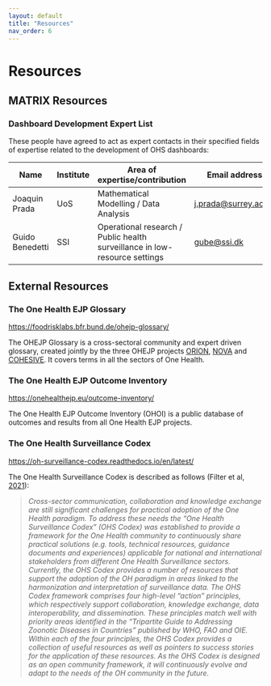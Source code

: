 ```yaml
---
layout: default
title: "Resources"
nav_order: 6
---
```


# Resources

## MATRIX Resources
### Dashboard Development Expert List
These people have agreed to act as expert contacts in their specified fields of expertise related to the development of OHS dashboards:

| Name            | Institute | Area of expertise/contribution                                             | Email address                                       |
| --------------- | --------- | -------------------------------------------------------------------------- | --------------------------------------------------- |
| Joaquin Prada   | UoS       | Mathematical Modelling / Data Analysis                                     | [j.prada@surrey.ac.uk](mailto:j.prada@surrey.ac.uk) |
| Guido Benedetti | SSI       | Operational research / Public health surveillance in low-resource settings | [gube@ssi.dk](mailto:gube@ssi.dk)                   |

## External Resources

### The One Health EJP Glossary
https://foodrisklabs.bfr.bund.de/ohejp-glossary/

The OHEJP Glossary is a cross-sectoral community and expert driven glossary, created jointly by the three OHEJP projects [ORION](https://onehealthejp.eu/jip-orion/), [NOVA](https://onehealthejp.eu/jrp-nova/) and [COHESIVE](https://onehealthejp.eu/jip-cohesive/). It covers terms in all the sectors of One Health.

### The One Health EJP Outcome Inventory
https://onehealthejp.eu/outcome-inventory/

The One Health EJP Outcome Inventory (OHOI) is a public database of outcomes and results from all One Health EJP projects.

### The One Health Surveillance Codex
https://oh-surveillance-codex.readthedocs.io/en/latest/

The One Health Surveillance Codex is described as follows (Filter et al, [2021](https://www.sciencedirect.com/science/article/pii/S2352771421000239)):

>*Cross-sector communication, collaboration and knowledge exchange are still significant challenges for practical adoption of the One Health paradigm. To address these needs the “One Health Surveillance Codex” (OHS Codex) was established to provide a framework for the One Health community to continuously share practical solutions (e.g. tools, technical resources, guidance documents and experiences) applicable for national and international stakeholders from different One Health Surveillance sectors. Currently, the OHS Codex provides a number of resources that support the adoption of the OH paradigm in areas linked to the harmonization and interpretation of surveillance data. The OHS Codex framework comprises four high-level “action” principles, which respectively support collaboration, knowledge exchange, data interoperability, and dissemination. These principles match well with priority areas identified in the “Tripartite Guide to Addressing Zoonotic Diseases in Countries” published by WHO, FAO and OIE. Within each of the four principles, the OHS Codex provides a collection of useful resources as well as pointers to success stories for the application of these resources. As the OHS Codex is designed as an open community framework, it will continuously evolve and adapt to the needs of the OH community in the future.*
